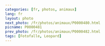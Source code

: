 ```yaml
---
categories: [fr, photos, animaux]
lang: fr
layout: photo
next_photo: /fr/photos/animaux/P0000480.html
picname: P0000481
prev_photo: /fr/photos/animaux/P0000482.html
tags: [Fotofalle, Leopard]
---
```

